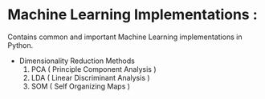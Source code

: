 # Machine Learning Implementations :

Contains common and important Machine Learning implementations in Python. 

* Dimensionality Reduction Methods 
   1. PCA ( Principle Component Analysis )
   2. LDA ( Linear Discriminant Analysis )
   3. SOM ( Self Organizing Maps ) 

